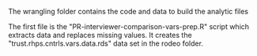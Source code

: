 The wrangling folder contains the code and data to build the analytic files

The first file is the "PR-interviewer-comparison-vars-prep.R" script which extracts data and replaces missing values. It creates the "trust.rhps.cntrls.vars.data.rds" data set in the rodeo folder.